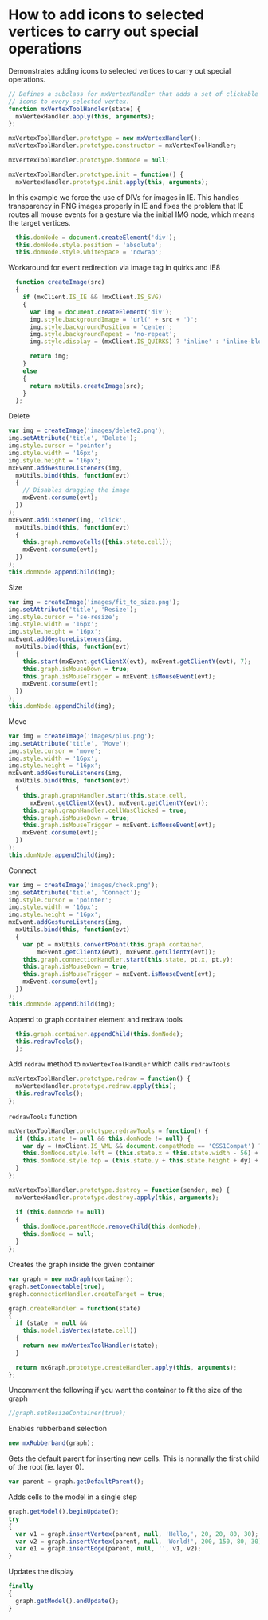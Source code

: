 # How to add icons to selected vertices to carry out special operations

Demonstrates adding icons to selected vertices to carry out special operations.

```js
// Defines a subclass for mxVertexHandler that adds a set of clickable
// icons to every selected vertex.
function mxVertexToolHandler(state) {
  mxVertexHandler.apply(this, arguments);
};

mxVertexToolHandler.prototype = new mxVertexHandler();
mxVertexToolHandler.prototype.constructor = mxVertexToolHandler;

mxVertexToolHandler.prototype.domNode = null;

mxVertexToolHandler.prototype.init = function() {
  mxVertexHandler.prototype.init.apply(this, arguments);
```

In this example we force the use of DIVs for images in IE.
This handles transparency in PNG images properly in IE and fixes the
problem that IE routes all mouse events for a gesture via the
initial IMG node, which means the target vertices.

```js
  this.domNode = document.createElement('div');
  this.domNode.style.position = 'absolute';
  this.domNode.style.whiteSpace = 'nowrap';
```

Workaround for event redirection via image tag in quirks and IE8

```js  
  function createImage(src)
  {
    if (mxClient.IS_IE && !mxClient.IS_SVG)
    {
      var img = document.createElement('div');
      img.style.backgroundImage = 'url(' + src + ')';
      img.style.backgroundPosition = 'center';
      img.style.backgroundRepeat = 'no-repeat';
      img.style.display = (mxClient.IS_QUIRKS) ? 'inline' : 'inline-block';

      return img;
    }
    else
    {
      return mxUtils.createImage(src);
    }
  };
```

Delete

```js
var img = createImage('images/delete2.png');
img.setAttribute('title', 'Delete');
img.style.cursor = 'pointer';
img.style.width = '16px';
img.style.height = '16px';
mxEvent.addGestureListeners(img,
  mxUtils.bind(this, function(evt)
  {
    // Disables dragging the image
    mxEvent.consume(evt);
  })
);
mxEvent.addListener(img, 'click',
  mxUtils.bind(this, function(evt)
  {
    this.graph.removeCells([this.state.cell]);
    mxEvent.consume(evt);
  })
);
this.domNode.appendChild(img);
```

Size

```js
var img = createImage('images/fit_to_size.png');
img.setAttribute('title', 'Resize');
img.style.cursor = 'se-resize';
img.style.width = '16px';
img.style.height = '16px';
mxEvent.addGestureListeners(img,
  mxUtils.bind(this, function(evt)
  {
    this.start(mxEvent.getClientX(evt), mxEvent.getClientY(evt), 7);
    this.graph.isMouseDown = true;
    this.graph.isMouseTrigger = mxEvent.isMouseEvent(evt);
    mxEvent.consume(evt);
  })
);
this.domNode.appendChild(img);
```

Move

```js
var img = createImage('images/plus.png');
img.setAttribute('title', 'Move');
img.style.cursor = 'move';
img.style.width = '16px';
img.style.height = '16px';
mxEvent.addGestureListeners(img,
  mxUtils.bind(this, function(evt)
  {
    this.graph.graphHandler.start(this.state.cell,
      mxEvent.getClientX(evt), mxEvent.getClientY(evt));
    this.graph.graphHandler.cellWasClicked = true;
    this.graph.isMouseDown = true;
    this.graph.isMouseTrigger = mxEvent.isMouseEvent(evt);
    mxEvent.consume(evt);
  })
);
this.domNode.appendChild(img);
```

Connect

```js
var img = createImage('images/check.png');
img.setAttribute('title', 'Connect');
img.style.cursor = 'pointer';
img.style.width = '16px';
img.style.height = '16px';
mxEvent.addGestureListeners(img,
  mxUtils.bind(this, function(evt)
  {
    var pt = mxUtils.convertPoint(this.graph.container,
        mxEvent.getClientX(evt), mxEvent.getClientY(evt));
    this.graph.connectionHandler.start(this.state, pt.x, pt.y);
    this.graph.isMouseDown = true;
    this.graph.isMouseTrigger = mxEvent.isMouseEvent(evt);
    mxEvent.consume(evt);
  })
);
this.domNode.appendChild(img);
```

Append to graph container element and redraw tools

```js
  this.graph.container.appendChild(this.domNode);
  this.redrawTools();
  };
```

Add `redraw` method to `mxVertexToolHandler` which calls `redrawTools`

```js
mxVertexToolHandler.prototype.redraw = function() {
  mxVertexHandler.prototype.redraw.apply(this);
  this.redrawTools();
};
```

`redrawTools` function

```js
mxVertexToolHandler.prototype.redrawTools = function() {
  if (this.state != null && this.domNode != null) {
    var dy = (mxClient.IS_VML && document.compatMode == 'CSS1Compat') ? 20 : 4;
    this.domNode.style.left = (this.state.x + this.state.width - 56) + 'px';
    this.domNode.style.top = (this.state.y + this.state.height + dy) + 'px';
  }
};
```

```js
mxVertexToolHandler.prototype.destroy = function(sender, me) {
  mxVertexHandler.prototype.destroy.apply(this, arguments);

  if (this.domNode != null)
  {
    this.domNode.parentNode.removeChild(this.domNode);
    this.domNode = null;
  }
};
```

Creates the graph inside the given container

```js
var graph = new mxGraph(container);
graph.setConnectable(true);
graph.connectionHandler.createTarget = true;

graph.createHandler = function(state)
{
  if (state != null &&
    this.model.isVertex(state.cell))
  {
    return new mxVertexToolHandler(state);
  }

  return mxGraph.prototype.createHandler.apply(this, arguments);
};
```

Uncomment the following if you want the container to fit the size of the graph

```js
//graph.setResizeContainer(true);
```

Enables rubberband selection

```js
new mxRubberband(graph);
```

Gets the default parent for inserting new cells. This is normally the first child of the root (ie. layer 0).

```js
var parent = graph.getDefaultParent();
```

Adds cells to the model in a single step

```js
graph.getModel().beginUpdate();
try
{
  var v1 = graph.insertVertex(parent, null, 'Hello,', 20, 20, 80, 30);
  var v2 = graph.insertVertex(parent, null, 'World!', 200, 150, 80, 30);
  var e1 = graph.insertEdge(parent, null, '', v1, v2);
}
```

Updates the display

```js
finally
{
  graph.getModel().endUpdate();
}
```
